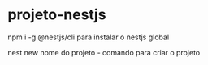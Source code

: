# projeto-nestjs

npm i -g @nestjs/cli para instalar o nestjs global

nest new nome do projeto - comando para criar o projeto
